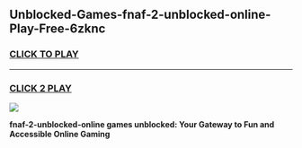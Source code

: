 
## Unblocked-Games-fnaf-2-unblocked-online-Play-Free-6zknc
<h3>
<a href="https://premium76.site?title=fnaf-2-unblocked-online&ref=21A">CLICK TO PLAY</a></h3>
<hr>

<h3>
<a href="https://premium76.site?title=fnaf-2-unblocked-online&ref=21A">CLICK 2 PLAY</a>
  
</h3>

<a href="https://premium76.site?title=fnaf-2-unblocked-online&ref=21A"><img src="https://clearcache.store/games.png"></a>


**fnaf-2-unblocked-online games unblocked: Your Gateway to Fun and Accessible Online Gaming**
